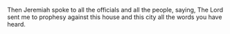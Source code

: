 Then Jeremiah spoke to all the officials and all the people, saying, The Lord sent me to prophesy against this house and this city all the words you have heard.
